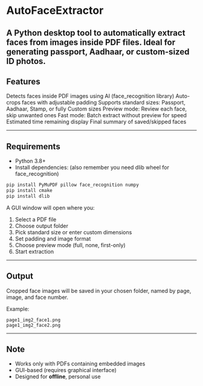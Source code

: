 # AutoFaceExtractor
A Python desktop tool to automatically extract faces from images inside PDF files. Ideal for generating passport, Aadhaar, or custom-sized ID photos.
---
## Features
Detects faces inside PDF images using AI (face_recognition library)
Auto-crops faces with adjustable padding
Supports standard sizes: Passport, Aadhaar, Stamp, or fully Custom sizes
Preview mode: Review each face, skip unwanted ones
Fast mode: Batch extract without preview for speed
Estimated time remaining display
Final summary of saved/skipped faces

---
## Requirements

- Python 3.8+
- Install dependencies:
(also remember you need dlib wheel for face_recognition)
```bash
pip install PyMuPDF pillow face_recognition numpy
pip install cmake
pip install dlib
```

A GUI window will open where you:

1. Select a PDF file
2. Choose output folder
3. Pick standard size or enter custom dimensions
4. Set padding and image format
5. Choose preview mode (full, none, first-only)
6. Start extraction

---

## Output

Cropped face images will be saved in your chosen folder, named by page, image, and face number.

Example:
```
page1_img2_face1.png
page1_img2_face2.png
```

---

## Note

- Works only with PDFs containing embedded images
- GUI-based (requires graphical interface)
- Designed for **offline**, personal use
